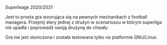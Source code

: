 Superleage 2020/2021

Jest to prosta gra wzorująca się na pewnych mechanikach z football managera.
Przejmij stery jednej z drużyn w scenariuszu w którym superliga nie upadła i poprowadź swoją drużynę do chwały.

Gra nie jest skończona i została testowana tylko na platformie GNU/Linux.
